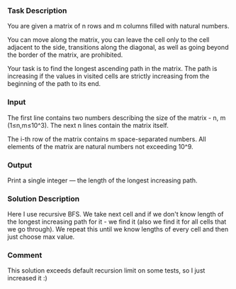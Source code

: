 ### Task Description 

You are given a matrix of n rows and m columns filled with natural numbers.

You can move along the matrix, 
you can leave the cell only to the cell adjacent to the side, 
transitions along the diagonal, as well as going beyond the border of the matrix, 
are prohibited.

Your task is to find the longest ascending path in the matrix.
The path is increasing if the values in visited cells are 
strictly increasing from the beginning of the path to its end.

### Input 

The first line contains two numbers describing the size of the matrix - n, m (1≤n,m≤10^3). 
The next n lines contain the matrix itself.

The i-th row of the matrix contains m space-separated numbers. 
All elements of the matrix are natural numbers not exceeding 10^9.

### Output

Print a single integer — the length of the longest increasing path.

### Solution Description

Here I use recursive BFS. We take next cell and if we don't know length of the longest 
increasing path for it - we find it (also we find it for all cells that we go through).
We repeat this until we know lengths of every cell and then just choose max value.

### Comment

This solution exceeds default recursion limit on some tests, so I just increased it :)
